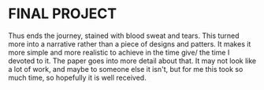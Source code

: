 
<!DOCTYPE html>
<html>
<body>

<h1>FINAL PROJECT</h1>

<p> Thus ends the journey, stained with blood sweat and tears. This turned more into a narrative rather than a piece of designs and patters.
It makes it more simple and more realistic to achieve in the time give/ the time I devoted to it. The paper goes into more detail about that.
It may not look like a lot of work, and maybe to someone else it isn't, but for me this took so much time, so hopefully it is well received.

<a href="Final_Project_Paper.pdf"></a>


</p>

</body>
</html>
